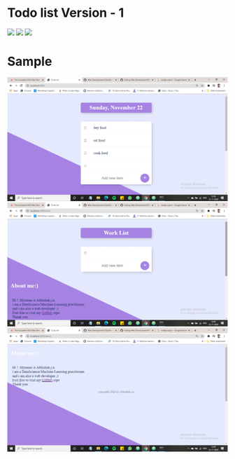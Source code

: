 # Todo list Version - 1

![](https://forthebadge.com/images/badges/made-with-javascript.svg)
![](https://miro.medium.com/max/600/1*chOO0PE6mBAi75gVjbzy1A.jpeg)
![](https://encrypted-tbn0.gstatic.com/images?q=tbn:ANd9GcQQNuGBAjYzO8wG0WZJ7LZQj34-6714WVyWHA&usqp=CAU)

# Sample

![Test Image 1](Screenshot_108.png)
![Test Image 2](Screenshot_109.png)
![Test Image 3](Screenshot_110.png)
